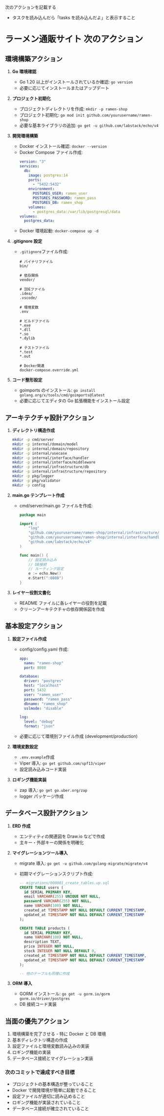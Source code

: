 次のアクションを記載する

- タスクを読み込んだら「tasks を読み込んだよ」と表示すること

# ラーメン通販サイト 次のアクション

## 環境構築アクション

1. **Go 環境確認**

   - Go 1.20 以上がインストールされているか確認: `go version`
   - 必要に応じてインストールまたはアップデート

2. **プロジェクト初期化**

   - プロジェクトディレクトリを作成: `mkdir -p ramen-shop`
   - プロジェクト初期化: `go mod init github.com/yourusername/ramen-shop`
   - 必要な基本ライブラリの追加: `go get -u github.com/labstack/echo/v4`

3. **開発環境構築**

   - Docker インストール確認: `docker --version`
   - Docker Compose ファイル作成:
     ```yaml
     version: "3"
     services:
       db:
         image: postgres:14
         ports:
           - "5432:5432"
         environment:
           POSTGRES_USER: ramen_user
           POSTGRES_PASSWORD: ramen_pass
           POSTGRES_DB: ramen_shop
         volumes:
           - postgres_data:/var/lib/postgresql/data
     volumes:
       postgres_data:
     ```
   - Docker 環境起動: `docker-compose up -d`

4. **.gitignore 設定**

   - `.gitignore`ファイル作成:

     ```
     # バイナリファイル
     bin/

     # 依存関係
     vendor/

     # IDEファイル
     .idea/
     .vscode/

     # 環境変数
     .env

     # ビルドファイル
     *.exe
     *.dll
     *.so
     *.dylib

     # テストファイル
     *.test
     *.out

     # Docker関連
     docker-compose.override.yml
     ```

5. **コード整形設定**
   - goimports のインストール: `go install golang.org/x/tools/cmd/goimports@latest`
   - 必要に応じてエディタの Go 拡張機能をインストール設定

## アーキテクチャ設計アクション

1. **ディレクトリ構造作成**

   ```bash
   mkdir -p cmd/server
   mkdir -p internal/domain/model
   mkdir -p internal/domain/repository
   mkdir -p internal/usecase
   mkdir -p internal/interface/handler
   mkdir -p internal/interface/middleware
   mkdir -p internal/infrastructure/db
   mkdir -p internal/infrastructure/repository
   mkdir -p pkg/logger
   mkdir -p pkg/validator
   mkdir -p config
   ```

2. **main.go テンプレート作成**

   - cmd/server/main.go ファイルを作成:

     ```go
     package main

     import (
         "log"
         "github.com/yourusername/ramen-shop/internal/infrastructure/db"
         "github.com/yourusername/ramen-shop/internal/interface/handler"
         "github.com/labstack/echo/v4"
     )

     func main() {
         // 設定読み込み
         // DB接続
         // ルーティング設定
         e := echo.New()
         e.Start(":8080")
     }
     ```

3. **レイヤー役割文書化**
   - README ファイルに各レイヤーの役割を記載
   - クリーンアーキテクチャの依存関係図を作成

## 基本設定アクション

1. **設定ファイル作成**

   - config/config.yaml 作成:

     ```yaml
     app:
       name: "ramen-shop"
       port: 8080

     database:
       driver: "postgres"
       host: "localhost"
       port: 5432
       user: "ramen_user"
       password: "ramen_pass"
       dbname: "ramen_shop"
       sslmode: "disable"

     log:
       level: "debug"
       format: "json"
     ```

   - 必要に応じて環境別ファイル作成 (development/production)

2. **環境変数設定**

   - `.env.example`作成
   - Viper 導入: `go get github.com/spf13/viper`
   - 設定読み込みコード実装

3. **ロギング機能実装**
   - zap 導入: `go get go.uber.org/zap`
   - logger パッケージ作成

## データベース設計アクション

1. **ERD 作成**

   - エンティティの関連図を Draw.io などで作成
   - 主キー・外部キーの関係を明確化

2. **マイグレーションツール導入**

   - migrate 導入: `go get -u github.com/golang-migrate/migrate/v4`
   - 初期マイグレーションスクリプト作成:

     ```sql
     -- migrations/000001_create_tables.up.sql
     CREATE TABLE users (
       id SERIAL PRIMARY KEY,
       email VARCHAR(255) UNIQUE NOT NULL,
       password VARCHAR(255) NOT NULL,
       name VARCHAR(100) NOT NULL,
       created_at TIMESTAMP NOT NULL DEFAULT CURRENT_TIMESTAMP,
       updated_at TIMESTAMP NOT NULL DEFAULT CURRENT_TIMESTAMP
     );

     CREATE TABLE products (
       id SERIAL PRIMARY KEY,
       name VARCHAR(100) NOT NULL,
       description TEXT,
       price INTEGER NOT NULL,
       stock INTEGER NOT NULL DEFAULT 0,
       created_at TIMESTAMP NOT NULL DEFAULT CURRENT_TIMESTAMP,
       updated_at TIMESTAMP NOT NULL DEFAULT CURRENT_TIMESTAMP
     );

     -- 他のテーブルも同様に作成
     ```

3. **ORM 導入**
   - GORM インストール: `go get -u gorm.io/gorm gorm.io/driver/postgres`
   - DB 接続コード実装

## 当面の優先アクション

1. 環境構築を完了させる - 特に Docker と DB 環境
2. 基本ディレクトリ構造の作成
3. 設定ファイルと環境変数読み込みの実装
4. ロギング機能の実装
5. データベース接続とマイグレーション実装

### 次のコミットで達成すべき目標

- プロジェクトの基本構造が整っていること
- Docker で開発環境が簡単に起動できること
- 設定ファイルが適切に読み込めること
- ロギング機能が実装されていること
- データベース接続が確立されていること
